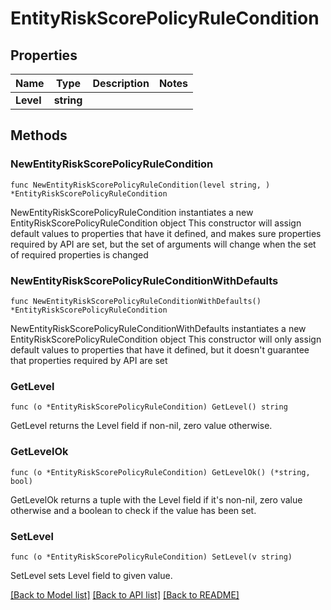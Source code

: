 # EntityRiskScorePolicyRuleCondition

## Properties

Name | Type | Description | Notes
------------ | ------------- | ------------- | -------------
**Level** | **string** |  | 

## Methods

### NewEntityRiskScorePolicyRuleCondition

`func NewEntityRiskScorePolicyRuleCondition(level string, ) *EntityRiskScorePolicyRuleCondition`

NewEntityRiskScorePolicyRuleCondition instantiates a new EntityRiskScorePolicyRuleCondition object
This constructor will assign default values to properties that have it defined,
and makes sure properties required by API are set, but the set of arguments
will change when the set of required properties is changed

### NewEntityRiskScorePolicyRuleConditionWithDefaults

`func NewEntityRiskScorePolicyRuleConditionWithDefaults() *EntityRiskScorePolicyRuleCondition`

NewEntityRiskScorePolicyRuleConditionWithDefaults instantiates a new EntityRiskScorePolicyRuleCondition object
This constructor will only assign default values to properties that have it defined,
but it doesn't guarantee that properties required by API are set

### GetLevel

`func (o *EntityRiskScorePolicyRuleCondition) GetLevel() string`

GetLevel returns the Level field if non-nil, zero value otherwise.

### GetLevelOk

`func (o *EntityRiskScorePolicyRuleCondition) GetLevelOk() (*string, bool)`

GetLevelOk returns a tuple with the Level field if it's non-nil, zero value otherwise
and a boolean to check if the value has been set.

### SetLevel

`func (o *EntityRiskScorePolicyRuleCondition) SetLevel(v string)`

SetLevel sets Level field to given value.



[[Back to Model list]](../README.md#documentation-for-models) [[Back to API list]](../README.md#documentation-for-api-endpoints) [[Back to README]](../README.md)


